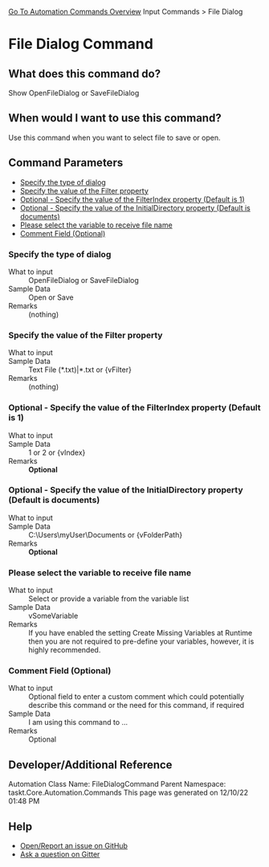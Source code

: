 <!--TITLE: File Dialog Command -->
<!-- SUBTITLE: a command in the Input Commands group. -->
[Go To Automation Commands Overview](/automation-commands.md)
Input Commands &gt; File Dialog


# File Dialog Command


## What does this command do?
Show OpenFileDialog or SaveFileDialog


## When would I want to use this command?
Use this command when you want to select file to save or open.


## Command Parameters
- [Specify the type of dialog](#param_0)
- [Specify the value of the Filter property](#param_1)
- [Optional - Specify the value of the FilterIndex property (Default is 1)](#param_2)
- [Optional - Specify the value of the InitialDirectory property (Default is documents)](#param_3)
- [Please select the variable to receive file name](#param_4)
- [Comment Field (Optional)](#param_5)


<a id="param_0"></a>
### Specify the type of dialog


<dl>
<dt>What to input</dt><dd>OpenFileDialog or SaveFileDialog</dd>
<dt>Sample Data</dt><dd>Open or Save</dd>
<dt>Remarks</dt><dd>(nothing)</dd>
</dl>




<a id="param_1"></a>
### Specify the value of the Filter property


<dl>
<dt>What to input</dt><dd></dd>
<dt>Sample Data</dt><dd>Text File (*.txt)|*.txt or {vFilter}</dd>
<dt>Remarks</dt><dd>(nothing)</dd>
</dl>




<a id="param_2"></a>
### Optional - Specify the value of the FilterIndex property (Default is 1)


<dl>
<dt>What to input</dt><dd></dd>
<dt>Sample Data</dt><dd>1 or 2 or {vIndex}</dd>
<dt>Remarks</dt><dd><b>Optional</b><br></dd>
</dl>




<a id="param_3"></a>
### Optional - Specify the value of the InitialDirectory property (Default is documents)


<dl>
<dt>What to input</dt><dd></dd>
<dt>Sample Data</dt><dd>C:\Users\myUser\Documents or {vFolderPath}</dd>
<dt>Remarks</dt><dd><b>Optional</b><br></dd>
</dl>




<a id="param_4"></a>
### Please select the variable to receive file name


<dl>
<dt>What to input</dt><dd>Select or provide a variable from the variable list</dd>
<dt>Sample Data</dt><dd>vSomeVariable</dd>
<dt>Remarks</dt><dd>If you have enabled the setting Create Missing Variables at Runtime then you are not required to pre-define your variables, however, it is highly recommended.</dd>
</dl>




<a id="param_5"></a>
### Comment Field (Optional)


<dl>
<dt>What to input</dt><dd>Optional field to enter a custom comment which could potentially describe this command or the need for this command, if required</dd>
<dt>Sample Data</dt><dd>I am using this command to ...</dd>
<dt>Remarks</dt><dd>Optional</dd>
</dl>




## Developer/Additional Reference
Automation Class Name: FileDialogCommand
Parent Namespace: taskt.Core.Automation.Commands
This page was generated on 12/10/22 01:48 PM


## Help
- [Open/Report an issue on GitHub](https://github.com/rcktrncn/taskt/issues/new)
- [Ask a question on Gitter](https://gitter.im/taskt-rpa/Lobby)
